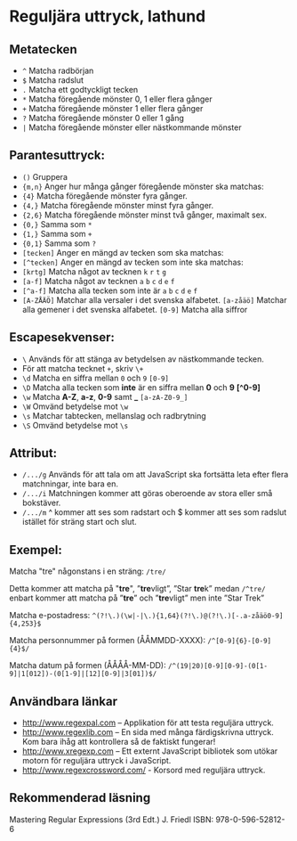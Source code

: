 # Reguljära uttryck, lathund

## Metatecken

* ```^``` Matcha radbörjan 
* ```$``` Matcha radslut 
* ```.``` Matcha ett godtyckligt tecken 
* ```*``` Matcha föregående mönster 0, 1 eller flera gånger 
* ```+``` Matcha föregående mönster 1 eller flera gånger 
* ```?``` Matcha föregående mönster 0 eller 1 gång 
* ```|``` Matcha föregående mönster eller nästkommande mönster

## Parantesuttryck: 
* ```()``` Gruppera 
* ```{m,n}``` Anger hur många gånger föregående mönster ska matchas: 
* ```{4}``` Matcha föregående mönster fyra gånger. 
* ```{4,}``` Matcha föregående mönster minst fyra gånger. 
* ```{2,6}``` Matcha föregående mönster minst två gånger, maximalt sex. 
* ```{0,}``` Samma som ```*``` 
* ```{1,}``` Samma som ```+``` 
* ```{0,1}``` Samma som ```?``` 
* ```[tecken]``` Anger en mängd av tecken som ska matchas: 
* ```[^tecken]``` Anger en mängd av tecken som inte ska matchas: 
* ```[krtg]``` Matcha något av tecknen ```k``` ```r``` ```t``` ```g``` 
* ```[a-f]``` Matcha något av tecknen ```a``` ```b``` ```c``` ```d``` ```e``` ```f``` 
* ```[^a-f]``` Matcha alla tecken som inte är ```a``` ```b``` ```c``` ```d``` ```e``` ```f``` 
* ```[A-ZÅÄÖ]``` Matchar alla versaler i det svenska alfabetet. 
```[a-zåäö]``` Matchar alla gemener i det svenska alfabetet. 
```[0-9]``` Matcha alla siffror 

## Escapesekvenser: 
* ```\``` Används för att stänga av betydelsen av nästkommande tecken. 
* För att matcha tecknet ```+```, skriv ```\+``` 
* ```\d``` Matcha en siffra mellan ```0``` och ```9``` ```[0-9]``` 
* ```\D``` Matcha alla tecken som **inte** är en siffra mellan  **0** och **9** **[^0-9]** 
* ```\w``` Matcha **A-Z**, **a-z**, **0-9** samt **_** ```[a-zA-Z0-9_]``` 
* ```\W``` Omvänd betydelse mot ```\w``` 
* ```\s``` Matchar tabtecken, mellanslag och radbrytning 
* ```\S``` Omvänd betydelse mot ```\s``` 

## Attribut: 
* ```/.../g``` Används för att tala om att JavaScript ska fortsätta leta efter flera matchningar, inte bara en. 
* ```/.../i``` Matchningen kommer att göras oberoende av stora eller små bokstäver. 
* ```/.../m``` ^ kommer att ses som radstart och $ kommer att ses som radslut istället för sträng start och slut.

## Exempel: 
Matcha "tre" någonstans i en sträng: 
```/tre/``` 

Detta kommer att matcha på "**tre**", ”**tre**vligt”, ”Star **tre**k” medan 
```/^tre/``` enbart kommer att matcha på ”**tre**” och ”**tre**vligt” men inte ”Star Trek” 

Matcha e-postadress: 
```^(?!\.)(\w|-|\.){1,64}(?!\.)@(?!\.)[-.a-zåäö0-9]{4,253}$```

Matcha personnummer på formen (ÅÅMMDD-XXXX): 
```/^[0-9]{6}-[0-9]{4}$/```

Matcha datum på formen (ÅÅÅÅ-MM-DD): 
```/^(19|20)[0-9][0-9]-(0[1-9]|1[012])-(0[1-9]|[12][0-9]|3[01])$/```

## Användbara länkar
* http://www.regexpal.com – Applikation för att testa reguljära uttryck.
* http://www.regexlib.com – En sida med många färdigskrivna uttryck. Kom bara ihåg att kontrollera så de faktiskt fungerar!
* http://www.xregexp.com – Ett externt JavaScript bibliotek som utökar motorn för reguljära uttryck i JavaScript.
* http://www.regexcrossword.com/ - Korsord med reguljära uttryck.

## Rekommenderad läsning
Mastering Regular Expressions (3rd Edt.)
J. Friedl
ISBN: 978-0-596-52812-6